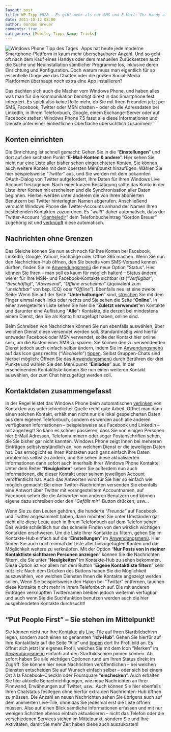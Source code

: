 ```yaml
---
layout: post
title: WP-Tipp #028 – Es gibt mehr als nur SMS und E-Mail: Ihr Handy als universelle Kommunikationszentrale
date: 2011-10-12 08:00
author: Gordon Breuer
comments: true
categories: [Mobile, Tipps &amp; Tricks]
---
```

<p><img style="margin: 0px 10px 0px 0px; display: inline; float: left" title="" alt="Windows Phone Tipp des Tages" align="left" src="http://anheledirwp.blob.core.windows.net/wordpress/2011/10/nachrichtenMG.png" /></p>  <p>Apps hat heute jede moderne Smartphone-Plattform in kaum mehr überschaubarer Anzahl. Und so geht oft nach dem Kauf eines Handys oder dem manuellen Zurücksetzen auch die Suche und Neuinstallation sämtlicher Programme los, inklusive deren Einrichtung und Konfiguration. Doch warum muss man eigentlich für so essentielle Dinge wie das Chatten oder die großen Social-Media Plattformen überhaupt noch extra eine App installieren?</p>  <p>Das dachten sich auch die Macher vom Windows Phone, und haben alles was man für die Kommunikation benötigt direkt in das Smartphone fest integriert. Es spielt also keine Rolle mehr, ob Sie mit Ihren Freunden jetzt per SMS, Facebook, Twitter oder MSN chatten – oder ob die Adressdaten bei LinkedIn, in Ihrem Telefonbuch, Google, einem Exchange-Server oder auf Facebook stehen: Windows Phone 7.5 fasst alle diese Informationen und Dienste unter einer einheitlichen Oberfläche übersichtlich zusammen!</p>  <h2>Konten einrichten</h2>  <p>Die Einrichtung ist schnell gemacht: Gehen Sie in die “<strong>Einstellungen</strong>” und dort auf den sechsten Punkt “<strong>E-Mail-Konten &amp; andere</strong>”. Hier sehen Sie nicht nur eine Liste aller bisher schon eingerichteten Konten, Sie können auch weitere Konten mit dem obersten Menüpunkt hinzufügen. Wählen Sie hier beispielsweise “<em>Twitter</em>” aus, und Sie werden mit dem bekannten OAuth-Dialog von Twitter aufgefordert, Ihre Daten für Ihren Windows Live Account freizugeben. Nach einer kurzen Bestätigung sollte das Konto in der Liste Ihrer Konten mit erscheinen und die Synchronisation aller Daten beginnen. Hierbei werden unter anderem die von Ihren abonierten Benutzern bei Twitter hinterlegten Namen abgerufen. Anschließend versucht Windows Phone die Twitter-Accounts anhand der Namen Ihren bestehenden Kontakten zuzuordnen. Es “<em>weiß</em>” daher automatisch, dass der Twitter-Account “<a href="http://twitter.com/Anheledir">@anheledir</a>” dem Telefonbucheintrag “Gordon Breuer” zugehörig ist und <a href="/post/2011/09/09/WP7-Tipp-006-%E2%80%93-Kontakt-aus-verschiedenen-Quellen-kombinieren.aspx">verknüpft</a> diese automatisch.</p>  <h2>Nachrichten ohne Grenzen</h2>  <p>Das Gleiche können Sie nun auch noch für Ihre Konten bei Facebook, LinkedIn, Google, Yahoo!, Exchange oder Office 365 machen. Wenn Sie nun den Nachrichten-Hub öffnen, den Sie bereits vom SMS-Versand kennen dürften, finden Sie im <a href="/post/2011/09/05/WP7-Tipp-002-%E2%80%93-Das-Anwendungs-und-Kontextmenu.aspx">Anwendungsmenü</a> die neue Option “Status”. Hier können Sie Ihren – man soll es kaum für möglich halten! – Status ändern, wie er für Ihre MSN- und Facebook-Kontakte sichtbar ist (“<em>Verfügbar</em>”, “<em>Beschäftigt</em>”, “<em>Abwesend</em>”, “<em>Offline erscheinen</em>” (äquivalent zum “<em>unsichtbar</em>” von bsp. ICQ) oder “<em>Offline</em>”). Ebenfalls neu ist eine zweite Seite: Wenn Sie auf der Seite “<strong>Unterhaltungen</strong>” sind, <a href="/post/2011/09/12/WP7-Tipp-007-%E2%80%93-Standard-Gesten.aspx">streichen</a> Sie mit dem Finger einmal nach links oder rechts und Sie sehen die Seite “<strong>Online</strong>”. In einer zweigeteilten Liste sehen Sie hier die “<strong>Zuletzt verwendet</strong>”en Kontakte und darunter eine Auflistung “<strong>Alle</strong>”r Kontakte, die derzeit bei mindestens einem Dienst, den Sie als Konto hinzugefügt haben, online sind. </p>  <p>Beim Schreiben von Nachrichten können Sie nun ebenfalls auswählen, über welchen Dienst diese versendet werden soll. Standardmäßig wird hierfür entweder Facebook oder MSN verwendet, sollte der Kontakt hier online sein, um die Kosten einer SMS zu sparen. Sie können den zu verwendenden Dienst jedoch auch einfach selber ändern, indem Sie im <a href="/post/2011/09/05/WP7-Tipp-002-%E2%80%93-Das-Anwendungs-und-Kontextmenu.aspx">Anwendungsmenü</a> auf das Icon ganz rechts (“<em>Wechseln</em>”) <a href="/post/2011/09/12/WP7-Tipp-007-%E2%80%93-Standard-Gesten.aspx">tippen</a>. Selbst Gruppen-Chats sind hierbei möglich: Öffnen Sie das <a href="/post/2011/09/05/WP7-Tipp-002-%E2%80%93-Das-Anwendungs-und-Kontextmenu.aspx">Anwendungsmenü</a> durch Berühren der drei Punkte und wählen Sie den Menüpunkt “<strong>Einladen</strong>” aus. In der erscheinenden Kontaktliste können Sie nun einen weiteren Kontakt auswählen, der zum Chat hinzugefügt werden soll.</p>  <h2>Kontaktdaten zusammengefasst</h2>  <p>In der Regel leistet das Windows Phone beim automatischen <a href="http://old.gordon-breuer.de/post/2011/09/09/WP7-Tipp-006-%E2%80%93-Kontakt-aus-verschiedenen-Quellen-kombinieren.aspx">verlinken</a> von Kontakten aus unterschiedlicher Quelle recht gute Arbeit. Öffnet man dann einen solchen Kontakt, erhält man nicht nur die lokal gespeicherten Daten aus dem eigenen Telefonbuch, sondern es werden auch alle anderen verfügbaren Informationen – beispielsweise aus Facebook und LinkedIn – mit angezeigt! So kann es schnell passieren, dass Sie von einigen Personen hier E-Mail Adressen, Telefonnummern oder sogar Postanschriften sehen, die Sie bisher gar nicht kannten. Windows Phone zeigt Ihnen bei mehreren Einträgen selbstverständlich an, von welchem Dienst er die jeweiligen Daten hat. Das ermöglicht es Ihren Kontakten auch ganz einfach ihre Daten problemlos selbst zu ändern, und Sie sehen diese aktualisierten Informationen dann sofort auch innerhalb Ihrer Windows Phone Kontakte! Unter dem Reiter “<strong>Neuigkeiten</strong>” sehen Sie außerdem nun auch Informationen, die dieser Kontakt unter seinem jeweiligen Account veröffentlicht hat. Auch das Antworten wird für Sie hier so einfach wie möglich gemacht: Bei einer Twitter-Nachrichten versenden Sie ebenfalls eine Antwort über Twitter mit vorangestelltem Accountnamen, auf Facebook sehen Sie die Antworten von anderen Benutzern und können eigene dazu schreiben oder den “<em>Gefällt mir</em>”-Button drücken, usw…</p>  <p>Wenn Sie zu den Leuten gehören, die hunderte “<em>Freunde</em>” auf Facebook und Twitter angesammelt haben, dann möchten Sie unter Umständen gar nicht alle diese Leute auch in Ihrem Telefonbuch auf dem Telefon sehen. Das würde schließlich nur das schnelle Finden von den wirklich wichtigen Kontakten erschweren. Um die Liste Ihrer Kontakte zu filtern, gehen Sie im Kontakte-Hub einfach auf die “<strong>Einstellungen</strong>” im <a href="/post/2011/09/05/WP7-Tipp-002-%E2%80%93-Das-Anwendungs-und-Kontextmenu.aspx">Anwendungsmenü</a>. Hier finden Sie auch noch einmal die Liste aller hinzugefügten Konten und die Möglichkeit weitere zu verknüpfen. Mit der Option “<strong>Nur Posts von in meiner Kontaktliste sichtbaren Personen anzeigen</strong>” können Sie die Nachrichten filtern, die Sie unter “<strong>Neuigkeiten</strong>” im Kontakte-Hub zu sehen bekommen. Diese Option ist vor allem mit dem Button “<strong>Eigene Kontaktliste filtern</strong>” sehr nützlich: Nach dem Drücken des Buttons haben Sie die Möglichkeit auszuwählen, von welchen Diensten Ihnen die Kontakte angezeigt werden sollen. Wenn Sie beispielsweise den Haken bei “<em>Twitter</em>” entfernen, tauchen diese Kontakte nicht mehr in Ihrem Telefonbuch auf. Die mit anderen Einträgen verknüpften Twitternamen bleiben jedoch weiterhin verfügbar und auch wenn Sie die Suchfunktion benutzen werden auch die hier ausgeblendeten Kontakte durchsucht!</p>  <h2>“Put People First” – Sie stehen im Mittelpunkt!</h2>  <p>Sie können nicht nur Ihre <a href="/post/2011/09/13/WP7-Tipp-008-%E2%80%93-Kontakte-im-Schnellzugriff.aspx">Kontakte als Live-Tile</a> auf Ihren Startbildschirm legen, sondern auch einen so genannten “<strong>Ich-Hub</strong>”. Gehen Sie hierfür auf Ihre Kontaktliste auf die Seite “Alle” und <a href="/post/2011/09/12/WP7-Tipp-007-%E2%80%93-Standard-Gesten.aspx">tippen</a> dort Ihr Profilbild an. Es öffnet sich jetzt Ihr eigenes Profil, welches Sie mit dem Icon “Merken” im <a href="/post/2011/09/05/WP7-Tipp-002-%E2%80%93-Das-Anwendungs-und-Kontextmenu.aspx">Anwendungsmenü</a> einfach auf den Startbildschirm pinnen können. Ab sofort haben Sie alle wichtigen Optionen rund um Ihren Status direkt im Zugriff: Sie können hier neue Nachrichten veröffentlichen – bei welchen Diensten entscheiden Sie auf Wunsch einfach selber – oder sich bei einem Ort á la Facebook-CheckIn oder Foursquare “<strong>einchecken</strong>”. Auch erhalten Sie hier aktuelle Benachrichtigungen, wie neue Nachrichten an Ihrer Pinnwand, Erwähnungen auf Twitter, usw.. Auch können Sie hier ebenfalls Ihren Chatstatus festlegen ohne hierfür extra den Nachrichten-Hub öffnen zu müssen. Die Anzahl an neuen Nachrichten sehen Sie übrigens auch auf dem animierten Live-Tile, ohne das Sie jedesmal erst die Liste öffnen müssen. Also auf einen Blick sämtliche Informationen erfassen und mit nur wenigen Schritten ebenso einfach aktualisieren – nicht das Telefon oder die verschiedenen Services stehen im Mittelpunkt, sondern Sie und Ihre Aktivitäten, damit Sie mehr Zeit haben diese auch auszukosten!</p>
